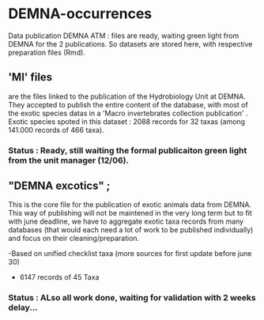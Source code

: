 # DEMNA-occurrences

Data publication DEMNA
ATM : files are ready, waiting green light from DEMNA for the 2 publications. So datasets are stored here, with respective preparation files (Rmd).

## 'MI' files

are the files linked to the publication of the Hydrobiology Unit at DEMNA. They accepted to publish the entire content of the database, with most of the exotic species datas in a 'Macro invertebrates collection publication' . Exotic species spoted in this dataset : 2088 records for 32 taxas (among 141.000 records of 466 taxa).

### Status : Ready, still waiting the formal publicaiton green light from the unit manager (12/06).


## "DEMNA excotics" ;

This is the core file for the publication of exotic animals data from DEMNA. This way of publishing will not be maintened in the very long term but to fit with june deadline, we have to aggregate exotic taxa records from many databases (that would each need a lot of work to be published individually) and focus on their cleaning/preparation.

-Based on unified checklist taxa (more sources for first update before june 30)
- 6147 records of 45 Taxa

### Status : ALso all work done, waiting for validation with 2 weeks delay... 


